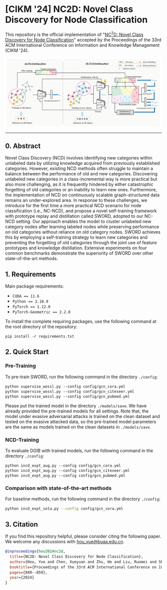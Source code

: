 # [CIKM '24] NC2D: Novel Class Discovery for Node Classification

This repository is the official implementation of "[NC$^{2}$D: Novel Class Discovery for Node Classification](https://dl.acm.org/doi/abs/10.1145/3627673.3679779)" accepted by the Proceedings of the 33rd ACM International Conference on Information and Knowledge Management (CIKM '24).

[![Black Logo](framework.png)](https://dl.acm.org/doi/abs/10.1145/3627673.3679779)

------

## 0. Abstract

Novel Class Discovery (NCD) involves identifying new categories within unlabeled data by utilizing knowledge acquired from previously established categories. However, existing NCD methods often struggle to maintain a balance between the performance of old and new categories. Discovering unlabeled new categories in a class-incremental way is more practical but also more challenging, as it is frequently hindered by either catastrophic forgetting of old categories or an inability to learn new ones. Furthermore, the implementation of NCD on continuously scalable graph-structured data remains an under-explored area. In response to these challenges, we introduce for the first time a more practical NCD scenario for node classification (i.e., NC-NCD), and propose a novel self-training framework with prototype replay and distillation called SWORD, adopted to our NC-NCD setting. Our approach enables the model to cluster unlabeled new category nodes after learning labeled nodes while preserving performance on old categories without reliance on old category nodes. SWORD achieves this by employing a self-training strategy to learn new categories and preventing the forgetting of old categories through the joint use of feature prototypes and knowledge distillation. Extensive experiments on four common benchmarks demonstrate the superiority of SWORD over other state-of-the-art methods.


## 1. Requirements

Main package requirements:

- `CUDA == 11.6`
- `Python == 3.10.9`
- `PyTorch == 1.12.0`
- `PyTorch-Geometric == 2.2.0`

To install the complete requiring packages, use the following command at the root directory of the repository:

```setup
pip install -r requirements.txt
```

## 2. Quick Start

### Pre-Training

To pre-train SWORD, run the following command in the directory `./config`:

```shell
python supervise_wossl.py --config config/gcn_cora.yml
python supervise_wossl.py --config config/gcn_citeseer.yml
python supervise_wossl.py --config config/gcn_pubmed.yml
```
Please put the trained model in the directory `./models/save`. We have already provided the pre-trained models for all settings. Note that, the model under evasive adversarial attacks is trained on the clean dataset and tested on the evasive attacked data, so the pre-trained model parameters are the same as models trained on the clean datasets in `./models/save`.

### NCD-Training

To evaluate DGIB with trained models, run the following command in the directory `./config`:

```shell
python incd_expt_aug.py --config config/gcn_cora.yml
python incd_expt_aug.py --config config/gcn_citeseer.yml
python incd_expt_aug.py --config config/gcn_pubmed.yml
```


### Comparison with state-of-the-art methods
For baseline methods, run the following command in the directory `./config`:
```bash
python incd_expt_sota.py --config config/gcn_cora.yml
```



## 3. Citation
If you find this repository helpful, please consider citing the following paper. We welcome any discussions with [hou_yue@buaa.edu.cn](mailto:hou_yue@buaa.edu.cn).

```bibtex
@inproceedings{hou2024nc2d,
  title={NC2D: Novel Class Discovery for Node Classification},
  author={Hou, Yue and Chen, Xueyuan and Zhu, He and Liu, Ruomei and Shi, Bowen and Liu, Jiaheng and Wu, Junran and Xu, Ke},
  booktitle={Proceedings of the 33rd ACM International Conference on Information and Knowledge Management},
  pages={849--859},
  year={2024}
}
```
